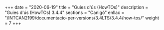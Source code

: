 +++
date        = "2020-06-19"
title       = "Guies d'ús (HowTOs)"
description = "Guies d'ús (HowTOs) 3.4.4"
sections    = "Canigó"
enllac      = "/INTCAN2199/documentacio-per-versions/3.4LTS/3.4.4/how-tos/"
weight      = 7
+++

